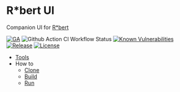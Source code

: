 # R*bert UI

Companion UI for [R*bert](https://github.com/cf-toolsuite/robert)

[![GA](https://img.shields.io/badge/Release-Alpha-darkred)](https://img.shields.io/badge/Release-Alpha-darkred) ![Github Action CI Workflow Status](https://github.com/cf-toolsuite/robert-ui/actions/workflows/ci.yml/badge.svg) [![Known Vulnerabilities](https://snyk.io/test/github/cf-toolsuite/robert-ui/badge.svg?style=plastic)](https://snyk.io/test/github/cf-toolsuite/robert-ui) [![Release](https://jitpack.io/v/cf-toolsuite/robert-ui.svg)](https://jitpack.io/#cf-toolsuite/robert-ui/master-SNAPSHOT) [![License](https://img.shields.io/badge/License-Apache%202.0-blue.svg)](https://opensource.org/licenses/Apache-2.0)

* [Tools](docs/TOOLS.md)
* How to
  * [Clone](docs/CLONING.md)
  * [Build](docs/BUILD.md)
  * [Run](docs/RUN.md)
